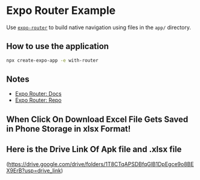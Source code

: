 # Expo Router Example

Use [`expo-router`](https://expo.github.io/router) to build native navigation using files in the `app/` directory.

## How to use the application

```sh
npx create-expo-app -e with-router
```

## Notes

- [Expo Router: Docs](https://expo.github.io/router)
- [Expo Router: Repo](https://github.com/expo/router)


## When Click On Download Excel File Gets Saved in Phone Storage in xlsx Format!

## Here is the Drive Link Of Apk file and .xlsx file
(https://drive.google.com/drive/folders/1T8CTqAPSDBfqGlB1DpEgce9o8BEX9ErB?usp=drive_link)
